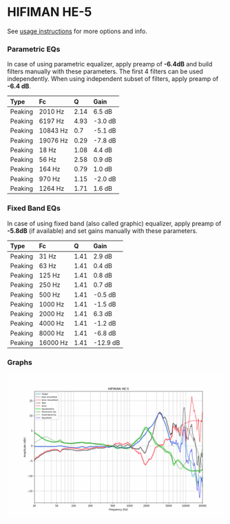 # HIFIMAN HE-5
See [usage instructions](https://github.com/jaakkopasanen/AutoEq#usage) for more options and info.

### Parametric EQs
In case of using parametric equalizer, apply preamp of **-6.4dB** and build filters manually
with these parameters. The first 4 filters can be used independently.
When using independent subset of filters, apply preamp of **-6.4 dB**.

| Type    | Fc       |    Q | Gain    |
|:--------|:---------|:-----|:--------|
| Peaking | 2010 Hz  | 2.14 | 6.5 dB  |
| Peaking | 6197 Hz  | 4.93 | -3.0 dB |
| Peaking | 10843 Hz | 0.7  | -5.1 dB |
| Peaking | 19076 Hz | 0.29 | -7.8 dB |
| Peaking | 18 Hz    | 1.08 | 4.4 dB  |
| Peaking | 56 Hz    | 2.58 | 0.9 dB  |
| Peaking | 164 Hz   | 0.79 | 1.0 dB  |
| Peaking | 970 Hz   | 1.15 | -2.0 dB |
| Peaking | 1264 Hz  | 1.71 | 1.6 dB  |

### Fixed Band EQs
In case of using fixed band (also called graphic) equalizer, apply preamp of **-5.8dB**
(if available) and set gains manually with these parameters.

| Type    | Fc       |    Q | Gain     |
|:--------|:---------|:-----|:---------|
| Peaking | 31 Hz    | 1.41 | 2.9 dB   |
| Peaking | 63 Hz    | 1.41 | 0.4 dB   |
| Peaking | 125 Hz   | 1.41 | 0.8 dB   |
| Peaking | 250 Hz   | 1.41 | 0.7 dB   |
| Peaking | 500 Hz   | 1.41 | -0.5 dB  |
| Peaking | 1000 Hz  | 1.41 | -1.5 dB  |
| Peaking | 2000 Hz  | 1.41 | 6.3 dB   |
| Peaking | 4000 Hz  | 1.41 | -1.2 dB  |
| Peaking | 8000 Hz  | 1.41 | -6.8 dB  |
| Peaking | 16000 Hz | 1.41 | -12.9 dB |

### Graphs
![](./HIFIMAN%20HE-5.png)